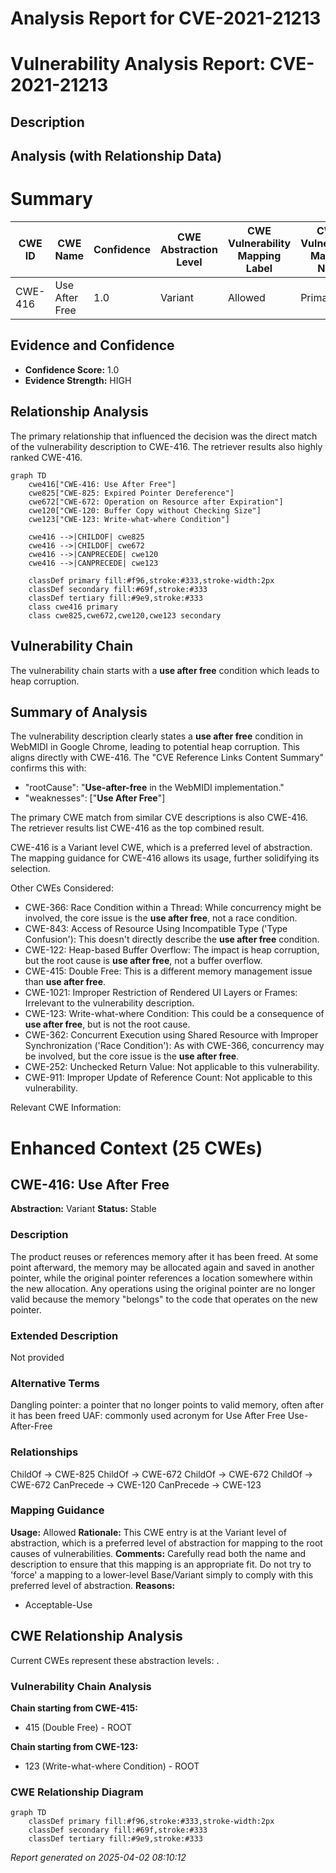 # Analysis Report for CVE-2021-21213

# Vulnerability Analysis Report: CVE-2021-21213

## Description



## Analysis (with Relationship Data)

# Summary
| CWE ID | CWE Name | Confidence | CWE Abstraction Level | CWE Vulnerability Mapping Label | CWE-Vulnerability Mapping Notes |
|---|---|---|---|---|---|
| CWE-416 | Use After Free | 1.0 | Variant | Allowed | Primary CWE |

## Evidence and Confidence

*   **Confidence Score:** 1.0
*   **Evidence Strength:** HIGH

## Relationship Analysis
The primary relationship that influenced the decision was the direct match of the vulnerability description to CWE-416. The retriever results also highly ranked CWE-416.

```mermaid
graph TD
    cwe416["CWE-416: Use After Free"]
    cwe825["CWE-825: Expired Pointer Dereference"]
    cwe672["CWE-672: Operation on Resource after Expiration"]
    cwe120["CWE-120: Buffer Copy without Checking Size"]
    cwe123["CWE-123: Write-what-where Condition"]

    cwe416 -->|CHILDOF| cwe825
    cwe416 -->|CHILDOF| cwe672
    cwe416 -->|CANPRECEDE| cwe120
    cwe416 -->|CANPRECEDE| cwe123

    classDef primary fill:#f96,stroke:#333,stroke-width:2px
    classDef secondary fill:#69f,stroke:#333
    classDef tertiary fill:#9e9,stroke:#333
    class cwe416 primary
    class cwe825,cwe672,cwe120,cwe123 secondary
```

## Vulnerability Chain
The vulnerability chain starts with a **use after free** condition which leads to heap corruption.

## Summary of Analysis
The vulnerability description clearly states a **use after free** condition in WebMIDI in Google Chrome, leading to potential heap corruption. This aligns directly with CWE-416. The "CVE Reference Links Content Summary" confirms this with:
*   "rootCause": "**Use-after-free** in the WebMIDI implementation."
*   "weaknesses": ["**Use After Free**"]

The primary CWE match from similar CVE descriptions is also CWE-416. The retriever results list CWE-416 as the top combined result.

CWE-416 is a Variant level CWE, which is a preferred level of abstraction. The mapping guidance for CWE-416 allows its usage, further solidifying its selection.

Other CWEs Considered:

*   CWE-366: Race Condition within a Thread: While concurrency might be involved, the core issue is the **use after free**, not a race condition.
*   CWE-843: Access of Resource Using Incompatible Type ('Type Confusion'): This doesn't directly describe the **use after free** condition.
*   CWE-122: Heap-based Buffer Overflow: The impact is heap corruption, but the root cause is **use after free**, not a buffer overflow.
*   CWE-415: Double Free: This is a different memory management issue than **use after free**.
*   CWE-1021: Improper Restriction of Rendered UI Layers or Frames: Irrelevant to the vulnerability description.
*   CWE-123: Write-what-where Condition: This could be a consequence of **use after free**, but is not the root cause.
*   CWE-362: Concurrent Execution using Shared Resource with Improper Synchronization ('Race Condition'): As with CWE-366, concurrency may be involved, but the core issue is the **use after free**.
*   CWE-252: Unchecked Return Value: Not applicable to this vulnerability.
*   CWE-911: Improper Update of Reference Count: Not applicable to this vulnerability.

Relevant CWE Information:

# Enhanced Context (25 CWEs)

## CWE-416: Use After Free
**Abstraction:** Variant
**Status:** Stable

### Description
The product reuses or references memory after it has been freed. At some point afterward, the memory may be allocated again and saved in another pointer, while the original pointer references a location somewhere within the new allocation. Any operations using the original pointer are no longer valid because the memory "belongs" to the code that operates on the new pointer.

### Extended Description
Not provided

### Alternative Terms
Dangling pointer: a pointer that no longer points to valid memory, often after it has been freed
UAF: commonly used acronym for Use After Free
Use-After-Free

### Relationships
ChildOf -> CWE-825
ChildOf -> CWE-672
ChildOf -> CWE-672
ChildOf -> CWE-672
CanPrecede -> CWE-120
CanPrecede -> CWE-123

### Mapping Guidance
**Usage:** Allowed
**Rationale:** This CWE entry is at the Variant level of abstraction, which is a preferred level of abstraction for mapping to the root causes of vulnerabilities.
**Comments:** Carefully read both the name and description to ensure that this mapping is an appropriate fit. Do not try to 'force' a mapping to a lower-level Base/Variant simply to comply with this preferred level of abstraction.
**Reasons:**
- Acceptable-Use


## CWE Relationship Analysis

Current CWEs represent these abstraction levels: .


### Vulnerability Chain Analysis

**Chain starting from CWE-415:**
- 415 (Double Free) - ROOT


**Chain starting from CWE-123:**
- 123 (Write-what-where Condition) - ROOT



### CWE Relationship Diagram

```mermaid
graph TD
    classDef primary fill:#f96,stroke:#333,stroke-width:2px
    classDef secondary fill:#69f,stroke:#333
    classDef tertiary fill:#9e9,stroke:#333
```



*Report generated on 2025-04-02 08:10:12*
